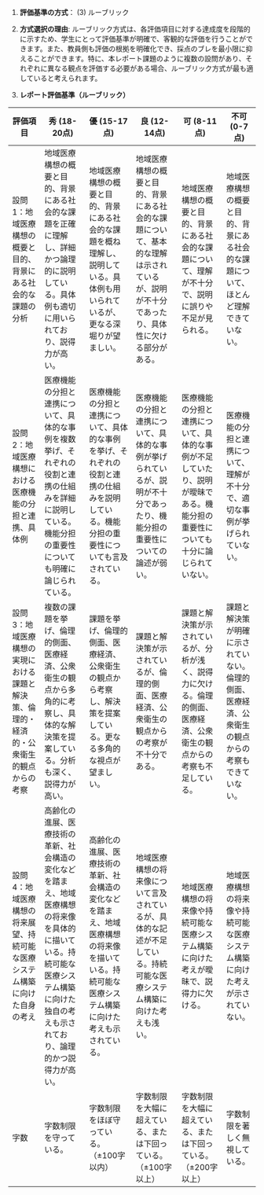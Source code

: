 1. **評価基準の方式**： (3) ルーブリック

2. **方式選択の理由**: ルーブリック方式は、各評価項目に対する達成度を段階的に示すため、学生にとって評価基準が明確で、客観的な評価を行うことができます。また、教員側も評価の根拠を明確化でき、採点のブレを最小限に抑えることができます。特に、本レポート課題のように複数の設問があり、それぞれに異なる観点を評価する必要がある場合、ルーブリック方式が最も適していると考えられます。

3. **レポート評価基準（ルーブリック）**

| 評価項目 | 秀 (18-20点) | 優 (15-17点) | 良 (12-14点) | 可 (8-11点) | 不可 (0-7点) |
|---|---|---|---|---|---|
| 設問1：地域医療構想の概要と目的、背景にある社会的な課題の分析 | 地域医療構想の概要と目的、背景にある社会的な課題を正確に理解し、詳細かつ論理的に説明している。具体例も適切に用いられており、説得力が高い。 | 地域医療構想の概要と目的、背景にある社会的な課題を概ね理解し、説明している。具体例も用いられているが、更なる深堀りが望ましい。 | 地域医療構想の概要と目的、背景にある社会的な課題について、基本的な理解は示されているが、説明が不十分であったり、具体性に欠ける部分がある。 | 地域医療構想の概要と目的、背景にある社会的な課題について、理解が不十分で、説明に誤りや不足が見られる。 | 地域医療構想の概要と目的、背景にある社会的な課題について、ほとんど理解できていない。 |
| 設問2：地域医療構想における医療機能の分担と連携、具体例 | 医療機能の分担と連携について、具体的な事例を複数挙げ、それぞれの役割と連携の仕組みを詳細に説明している。機能分担の重要性についても明確に論じられている。 | 医療機能の分担と連携について、具体的な事例を挙げ、それぞれの役割と連携の仕組みを説明している。機能分担の重要性についても言及されている。 | 医療機能の分担と連携について、具体的な事例が挙げられているが、説明が不十分であったり、機能分担の重要性についての論述が弱い。 | 医療機能の分担と連携について、具体的な事例が不足していたり、説明が曖昧である。機能分担の重要性についても十分に論じられていない。 | 医療機能の分担と連携について、理解が不十分で、適切な事例が挙げられていない。 |
| 設問3：地域医療構想の実現における課題と解決策、倫理的・経済的・公衆衛生的観点からの考察 | 複数の課題を挙げ、倫理的側面、医療経済、公衆衛生の観点から多角的に考察し、具体的な解決策を提案している。分析も深く、説得力が高い。 | 課題を挙げ、倫理的側面、医療経済、公衆衛生の観点から考察し、解決策を提案している。更なる多角的な視点が望ましい。 | 課題と解決策が示されているが、倫理的側面、医療経済、公衆衛生の観点からの考察が不十分である。 | 課題と解決策が示されているが、分析が浅く、説得力に欠ける。倫理的側面、医療経済、公衆衛生の観点からの考察も不足している。 | 課題と解決策が明確に示されていない。倫理的側面、医療経済、公衆衛生の観点からの考察もできていない。 |
| 設問4：地域医療構想の将来展望、持続可能な医療システム構築に向けた自身の考え | 高齢化の進展、医療技術の革新、社会構造の変化などを踏まえ、地域医療構想の将来像を具体的に描いている。持続可能な医療システム構築に向けた独自の考えも示されており、論理的かつ説得力が高い。 | 高齢化の進展、医療技術の革新、社会構造の変化などを踏まえ、地域医療構想の将来像を描いている。持続可能な医療システム構築に向けた考えも示されている。 | 地域医療構想の将来像について言及されているが、具体的な記述が不足している。持続可能な医療システム構築に向けた考えも浅い。 | 地域医療構想の将来像や持続可能な医療システム構築に向けた考えが曖昧で、説得力に欠ける。 | 地域医療構想の将来像や持続可能な医療システム構築に向けた考えが示されていない。 |
| 字数 | 字数制限を守っている。 | 字数制限をほぼ守っている。（±100字以内） | 字数制限を大幅に超えている、または下回っている。（±100字以上） | 字数制限を大幅に超えている、または下回っている。（±200字以上） | 字数制限を著しく無視している。 |


